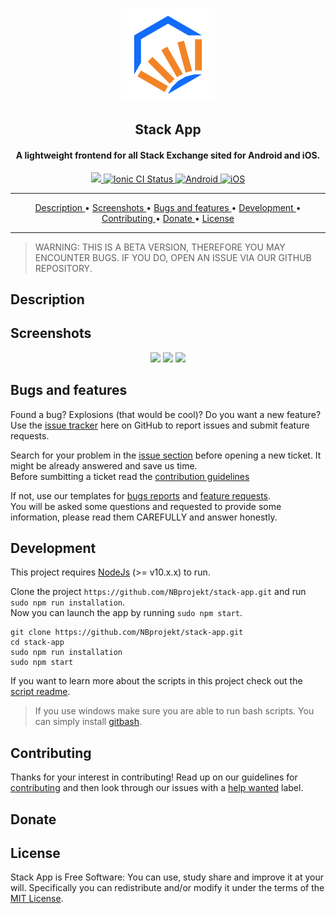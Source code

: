 <p align="center">
  <a href="https://github.com/nbprojekt/stack-app">
    <img src="./resources/icon.png" width="150">
  </a>
</p> 

<h2 align="center"> <b> Stack App </b> </h2>
<h4 align="center"> A lightweight frontend for all Stack Exchange sited for Android and iOS. </h4>

[//]: # (Pipes)
<p align="center">
  <a href="https://github.com/nbprojekt/stack-app/releases/latest" alt="App Version">
    <img src="https://img.shields.io/badge/dynamic/json?color=informational&label=version&query=tag_name&url=https%3A%2F%2Fapi.github.com%2Frepos%2Fnbprojekt%2Fstackapp%2Freleases%2Flatest">
  </a>
  
  <a href="https://github.com/NBprojekt/stack-app/actions?query=workflow%3A%22Github+CI%22">
    <img src="https://github.com/nbprojekt/stack-app/workflows/Github%20CI/badge.svg" alt="Ionic CI Status">
  </a>
  
  <a href="https://github.com/NBprojekt/stack-app/actions?query=workflow%3A%22Android%22">
    <img src="https://github.com/nbprojekt/stack-app/workflows/Android/badge.svg" alt="Android">
  </a>
  
  <a href="">
    <img src="https://img.shields.io/badge/iOS-comming%20soon-lightgrey" alt="iOS">
  </a>
</p>

<hr>

[//]: # ()
<p align="center">
  <a href="#description"> Description </a> &bull;
  <a href="#screenshots"> Screenshots </a> &bull;
  <a href="#bugs-and-features"> Bugs and features </a> &bull;
  <a href="#development"> Development </a> &bull;
  <a href="#contributing"> Contributing </a> &bull;
  <a href="#donate"> Donate </a> &bull;
  <a href="#license"> License </a>
</p>

<hr>

> WARNING: THIS IS A BETA VERSION, THEREFORE YOU MAY ENCOUNTER BUGS. IF YOU DO, OPEN AN ISSUE VIA OUR GITHUB REPOSITORY.

## Description

## Screenshots
<div align="center" width="100%">
  <img width="32%" src="https://user-images.githubusercontent.com/24683383/110446790-d8d6d980-80bf-11eb-83d3-ad24c9abf452.png">
  <img width="32%" src="https://user-images.githubusercontent.com/24683383/110446810-de342400-80bf-11eb-8e1b-4d63fdccb135.png">
  <img width="32%" src="https://user-images.githubusercontent.com/24683383/110446802-dc6a6080-80bf-11eb-8f19-084097a1a962.png">
</div>

 
## Bugs and features 
Found a bug? Explosions (that would be cool)? Do you want a new feature? Use the [issue tracker][1] here on GitHub to report issues and submit feature requests. 

Search for your problem in the [issue section][1] before opening a new ticket. It might be already answered and save us time.<br>
Before sumbitting a ticket read the [contribution guidelines][4]

If not, use our templates for [bugs reports][2] and [feature requests][3]. <br>
You will be asked some questions and requested to provide some information, please read them CAREFULLY and answer honestly.

## Development
This project requires [NodeJs][6] (>= v10.x.x) to run.

Clone the project `https://github.com/NBprojekt/stack-app.git` and run `sudo npm run installation`.  
Now you can launch the app by running `sudo npm start`.

```
git clone https://github.com/NBprojekt/stack-app.git
cd stack-app
sudo npm run installation
sudo npm start
```

If you want to learn more about the scripts in this project check out the [script readme][8].
> If you use windows make sure you are able to run bash scripts. You can simply install [gitbash][7].

## Contributing
Thanks for your interest in contributing! Read up on our guidelines for [contributing][4] and then look through our issues with a [help wanted][5] label.

## Donate

## License

Stack App is Free Software: You can use, study share and improve it at your will. Specifically you can redistribute and/or modify it under the terms of the [MIT License][9].

[//]: # (Links)
  [1]: https://github.com/nbprojekt/stack-app/issues
  [2]: https://github.com/NBprojekt/stack-app/issues/new?assignees=&labels=bug&template=bug-report.md&title=
  [3]: https://github.com/NBprojekt/stack-app/issues/new?assignees=&labels=enhancement&template=feature_request.md&title=
  [4]: https://github.com/NBprojekt/stack-app/blob/master/.github/CONTRIBUTING.md
  [5]: https://github.com/NBprojekt/stack-app/labels/help%20wanted
  [6]: https://nodejs.org/en/
  [7]: https://gitforwindows.org/
  [8]: https://github.com/NBprojekt/stack-app/blob/Feature-create-readme/scripts/README.md
  [9]: https://github.com/NBprojekt/stack-app/blob/master/LICENSE
